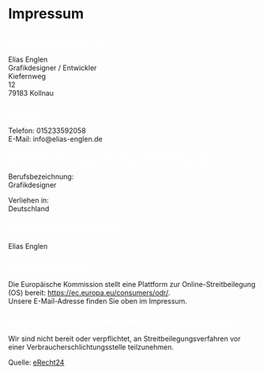 <h1 style="margin-bottom: 30px">Impressum</h1>

<h3 style="color: #fff">Angaben gem&auml;&szlig; &sect; 5 TMG</h3>
<p>Elias Englen<br />
Grafikdesigner / Entwickler<br />
Kiefernweg<br />
12<br />
79183 Kollnau</p>

<h3 style="color: #fff">Kontakt</h3>
<p>Telefon: 015233592058<br />
E-Mail: info@elias-englen.de</p>

<h3 style="color: #fff">Berufsbezeichnung und berufsrechtliche Regelungen</h3>
<p>Berufsbezeichnung:<br />
Grafikdesigner</p>

<p>Verliehen in:<br />
Deutschland</p>

<h3 style="color: #fff">Redaktionell verantwortlich</h3>
<p>Elias Englen</p>

<h3 style="color: #fff">EU-Streitschlichtung</h3>
<p>Die Europ&auml;ische Kommission stellt eine Plattform zur Online-Streitbeilegung (OS) bereit: <a href="https://ec.europa.eu/consumers/odr/" target="_blank" rel="noopener noreferrer">https://ec.europa.eu/consumers/odr/</a>.<br /> Unsere E-Mail-Adresse finden Sie oben im Impressum.</p>

<h3 style="color: #fff">Verbraucher&shy;streit&shy;beilegung/Universal&shy;schlichtungs&shy;stelle</h3>
<p>Wir sind nicht bereit oder verpflichtet, an Streitbeilegungsverfahren vor einer Verbraucherschlichtungsstelle teilzunehmen.</p>

<p>Quelle: <a href="https://www.e-recht24.de">eRecht24</a></p>